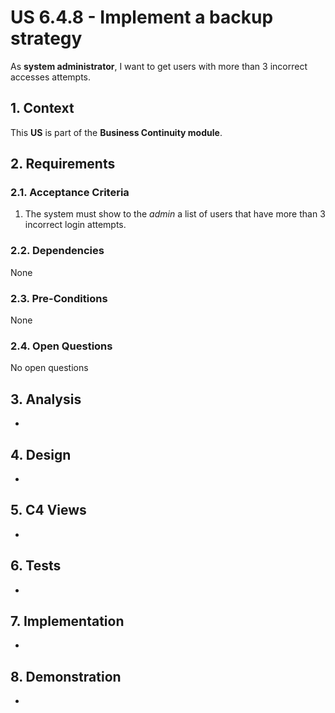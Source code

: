 # US 6.4.8 - Implement a backup strategy

As **system administrator**, I want to get users with more than 3 incorrect accesses attempts.

## 1. Context

This **US** is part of the **Business Continuity module**.

## 2. Requirements

### 2.1. Acceptance Criteria

1. The system must show to the *admin* a list of users that have more than 3 incorrect login attempts.

### 2.2. Dependencies

None

### 2.3. Pre-Conditions

None

### 2.4. Open Questions

No open questions

## 3. Analysis

-

## 4. Design

-

## 5. C4 Views

-

## 6. Tests

-

## 7. Implementation

- 

## 8. Demonstration

-